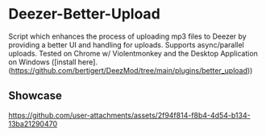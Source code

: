 # Deezer-Better-Upload
Script which enhances the process of uploading mp3 files to Deezer by providing a better UI and handling for uploads. Supports async/parallel uploads. Tested on Chrome w/ Violentmonkey and the Desktop Application on Windows ([install here].(https://github.com/bertigert/DeezMod/tree/main/plugins/better_upload))

## Showcase
https://github.com/user-attachments/assets/2f94f814-f8b4-4d54-b134-13ba21290470

